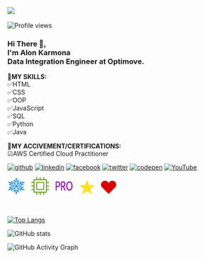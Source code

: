 <!-- Banner -->
![](https://media-exp1.licdn.com/dms/image/C4D16AQEeva3nB2AfFw/profile-displaybackgroundimage-shrink_350_1400/0/1618844573751?e=1648080000&v=beta&t=c1ZrbUTcNW82uPnoTcUrBhKttrg4G1vUidbT-QHO34M)


<!-- Profile View -->
![Profile views](https://gpvc.arturio.dev/alon-karmona1)  

<!-- Title & About -->
### Hi There 👋, <br> I'm Alon Karmona <br> Data Integration Engineer at Optimove.



🎡**MY SKILLS:**<br>
✅HTML<br>
✅CSS<br>
✅OOP<br>
✅JavaScript<br>
✅SQL<br>
✅Python<br>
✅Java<br>




🕎**MY ACCIVEMENT/CERTIFICATIONS:** <br> 
☑AWS Certified Cloud Practitioner <br> 



[<img src='https://cdn.jsdelivr.net/npm/simple-icons@3.0.1/icons/github.svg' alt='github' height='40'>](https://github.com/alon-karmona1/)  [<img src='https://cdn.jsdelivr.net/npm/simple-icons@3.0.1/icons/linkedin.svg' alt='linkedin' height='40'>](https://www.linkedin.com/in//)  [<img src='https://cdn.jsdelivr.net/npm/simple-icons@3.0.1/icons/facebook.svg' alt='facebook' height='40'>](https://www.facebook.com/)  [<img src='https://cdn.jsdelivr.net/npm/simple-icons@3.0.1/icons/twitter.svg' alt='twitter' height='40'>](https://twitter.com/)  [<img src='https://cdn.jsdelivr.net/npm/simple-icons@3.0.1/icons/codepen.svg' alt='codepen' height='40'>](https://codepen.io/)  [<img src='https://cdn.jsdelivr.net/npm/simple-icons@3.0.1/icons/youtube.svg' alt='YouTube' height='40'>](https://www.youtube.com/)  


<a href='https://archiveprogram.github.com/'><img src='https://raw.githubusercontent.com/acervenky/animated-github-badges/master/assets/acbadge.gif' width='40' height='40'></a> <a href='https://docs.github.com/en/developers'><img src='https://raw.githubusercontent.com/acervenky/animated-github-badges/master/assets/devbadge.gif' width='40' height='40'></a> <a href='https://github.com/pricing'><img src='https://raw.githubusercontent.com/acervenky/animated-github-badges/master/assets/pro.gif' width='40' height='40'></a> <a href='https://stars.github.com/'><img src='https://raw.githubusercontent.com/acervenky/animated-github-badges/master/assets/starbadge.gif' width='35' height='35'></a> <a href='https://docs.github.com/en/github/supporting-the-open-source-community-with-github-sponsors'><img src='https://raw.githubusercontent.com/acervenky/animated-github-badges/master/assets/sponsorbadge.gif' width='35' height='35'></a>



<!-- 🔭 I’m currently working on **Programming** <br>
🌱 I’m currently learning **JavaScript** <br>
💬 Ask me about **Web Development** <br>
📫 How to reach me: **** <br> -->


 

[![Top Langs](https://github-readme-stats.vercel.app/api/top-langs/?username=alon-karmona1)](https://github.com/anuraghazra/github-readme-stats)

![GitHub stats](https://github-readme-stats.vercel.app/api?username=alon-karmona1&show_icons=true&count_private=true)  

![GitHub Activity Graph](https://activity-graph.herokuapp.com/graph?username=alon-karmona1)  
   
